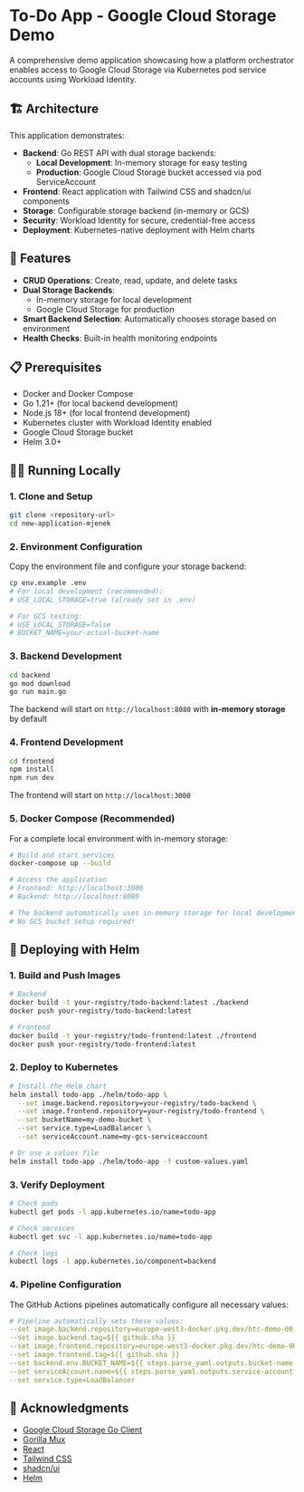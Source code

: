 # To-Do App - Google Cloud Storage Demo

A comprehensive demo application showcasing how a platform orchestrator enables access to Google Cloud Storage via Kubernetes pod service accounts using Workload Identity.

## 🏗️ Architecture

This application demonstrates:

- **Backend**: Go REST API with dual storage backends:
  - **Local Development**: In-memory storage for easy testing
  - **Production**: Google Cloud Storage bucket accessed via pod ServiceAccount
- **Frontend**: React application with Tailwind CSS and shadcn/ui components
- **Storage**: Configurable storage backend (in-memory or GCS)
- **Security**: Workload Identity for secure, credential-free access
- **Deployment**: Kubernetes-native deployment with Helm charts

## 🚀 Features

- **CRUD Operations**: Create, read, update, and delete tasks
- **Dual Storage Backends**: 
  - In-memory storage for local development
  - Google Cloud Storage for production
- **Smart Backend Selection**: Automatically chooses storage based on environment
- **Health Checks**: Built-in health monitoring endpoints

## 📋 Prerequisites

- Docker and Docker Compose
- Go 1.21+ (for local backend development)
- Node.js 18+ (for local frontend development)
- Kubernetes cluster with Workload Identity enabled
- Google Cloud Storage bucket
- Helm 3.0+

## 🏃‍♂️ Running Locally

### 1. Clone and Setup

```bash
git clone <repository-url>
cd new-application-mjenek
```

### 2. Environment Configuration

Copy the environment file and configure your storage backend:

```bash
cp env.example .env
# For local development (recommended):
# USE_LOCAL_STORAGE=true (already set in .env)

# For GCS testing:
# USE_LOCAL_STORAGE=false
# BUCKET_NAME=your-actual-bucket-name
```

### 3. Backend Development

```bash
cd backend
go mod download
go run main.go
```

The backend will start on `http://localhost:8080` with **in-memory storage** by default

### 4. Frontend Development

```bash
cd frontend
npm install
npm run dev
```

The frontend will start on `http://localhost:3000`

### 5. Docker Compose (Recommended)

For a complete local environment with in-memory storage:

```bash
# Build and start services
docker-compose up --build

# Access the application
# Frontend: http://localhost:3000
# Backend: http://localhost:8080

# The backend automatically uses in-memory storage for local development
# No GCS bucket setup required!
```

## 🚢 Deploying with Helm

### 1. Build and Push Images

```bash
# Backend
docker build -t your-registry/todo-backend:latest ./backend
docker push your-registry/todo-backend:latest

# Frontend
docker build -t your-registry/todo-frontend:latest ./frontend
docker push your-registry/todo-frontend:latest
```

### 2. Deploy to Kubernetes

```bash
# Install the Helm chart
helm install todo-app ./helm/todo-app \
  --set image.backend.repository=your-registry/todo-backend \
  --set image.frontend.repository=your-registry/todo-frontend \
  --set bucketName=my-demo-bucket \
  --set service.type=LoadBalancer \
  --set serviceAccount.name=my-gcs-serviceaccount

# Or use a values file
helm install todo-app ./helm/todo-app -f custom-values.yaml
```

### 3. Verify Deployment

```bash
# Check pods
kubectl get pods -l app.kubernetes.io/name=todo-app

# Check services
kubectl get svc -l app.kubernetes.io/name=todo-app

# Check logs
kubectl logs -l app.kubernetes.io/component=backend
```

### 4. Pipeline Configuration

The GitHub Actions pipelines automatically configure all necessary values:

```yaml
# Pipeline automatically sets these values:
--set image.backend.repository=europe-west3-docker.pkg.dev/htc-demo-00-gcp/humanitec/todo-backend
--set image.backend.tag=${{ github.sha }}
--set image.frontend.repository=europe-west3-docker.pkg.dev/htc-demo-00-gcp/humanitec/todo-frontend
--set image.frontend.tag=${{ github.sha }}
--set backend.env.BUCKET_NAME=${{ steps.parse_yaml.outputs.bucket-name }}
--set serviceAccount.name=${{ steps.parse_yaml.outputs.service-account }}
--set service.type=LoadBalancer
```

## 🙏 Acknowledgments

- [Google Cloud Storage Go Client](https://cloud.google.com/go/docs/storage)
- [Gorilla Mux](https://github.com/gorilla/mux)
- [React](https://reactjs.org/)
- [Tailwind CSS](https://tailwindcss.com/)
- [shadcn/ui](https://ui.shadcn.com/)
- [Helm](https://helm.sh/)
